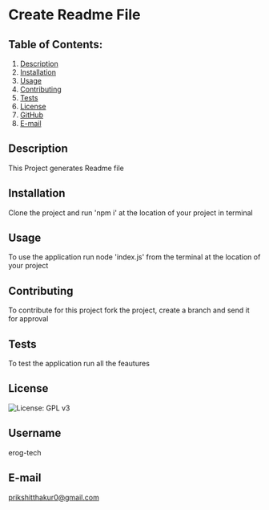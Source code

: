 # Create Readme File
  ## Table of Contents:
  1. [Description](#description) 
  2. [Installation](#Installation)
  3. [Usage](#Usage)  
  4. [Contributing](#Contributing)
  5. [Tests](#Tests)
  6. [License](#License)
  7. [GitHub](#GitHub)
  8. [E-mail](#E-mail)
## Description
This Project generates Readme file 
## Installation
Clone the project and run 'npm i' at the location of your project in terminal 
## Usage
To use the application run node 'index.js' from the terminal at the location of your project
## Contributing
To contribute for this project fork the project, create a branch and send it for approval
## Tests
To test the application run all the feautures
## License
![License: GPL v3](https://img.shields.io/badge/License-GPLv3-blue.svg)
## Username
erog-tech
## E-mail
prikshitthakur0@gmail.com
